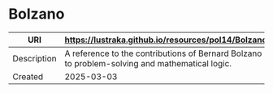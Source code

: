 # Bolzano

URI|https://lustraka.github.io/resources/pol14/Bolzano
-|-
Description|A reference to the contributions of Bernard Bolzano to problem-solving and mathematical logic.
Created|2025-03-03

